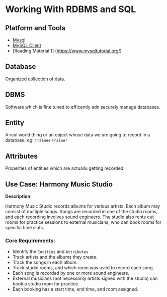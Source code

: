 # Working With RDBMS and SQL

## Platform and Tools

- [Mysql](https://aiven.io/)
- [MySQL Client](https://marketplace.visualstudio.com/items?itemName=cweijan.vscode-mysql-client2)
- [Reading Material 1] (https://www.mysqltutorial.org/)

## Database

Organized collection of data.

## DBMS

Software which is fine tuned to efficently adn securely manage databases.

## Entity

A real world thing or an object whose data we are going to record in a database, eg: `Trainee` `Trainer`

## Attributes

Properties of entities which are actuallu getting recorded.

## Use Case: Harmony Music Studio

**Description**:

Harmony Music Studio records albums for various artists. Each album may consist of multiple songs. Songs are recorded in one of the studio rooms, and each recording involves sound engineers. The studio also rents out rooms for practice sessions to external musicians, who can book rooms for specific time slots.

### Core Requirements:

- Identify the `Entities` and `Attributes`
- Track artists and the albums they create.
- Track the songs in each album.
- Track studio rooms, and which room was used to record each song.
- Each song is recorded by one or more sound engineers.
- External musicians (not necessarily artists signed with the studio) can book a studio room for practice.
- Each booking has a start time, end time, and room assigned.
